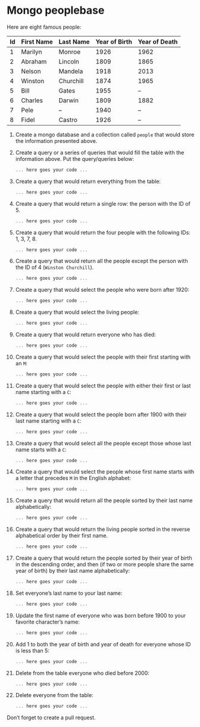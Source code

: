 # Mongo peoplebase

Here are eight famous people: 

| Id | First Name | Last Name | Year of Birth | Year of Death |
|----|------------|-----------|---------------|---------------|
| 1  | Marilyn    | Monroe    | 1926          | 1962          |
| 2  | Abraham    | Lincoln   | 1809          | 1865          |
| 3  | Nelson     | Mandela   | 1918          | 2013          |
| 4  | Winston    | Churchill | 1874          | 1965          |
| 5  | Bill       | Gates     | 1955          | –             |
| 6  | Charles    | Darwin    | 1809          | 1882          |
| 7  | Pele       | –         | 1940          | –             |
| 8  | Fidel      | Castro    | 1926          | –             |

1. Create a mongo database and a collection called `people` that would store the information presented above.

2. Create a query or a series of queries that would fill the table with the information above. Put the query/queries below:

    ```javascript
    ... here goes your code ...
    ```

3. Create a query that would return everything from the table:

    ```javascript
    ... here goes your code ...
    ```
    
4. Create a query that would return a single row: the person with the ID of 5.

    ```javascript
    ... here goes your code ...
    ```

5. Create a query that would return the four people with the following IDs: 1, 3, 7, 8.

    ```javascript
    ... here goes your code ...
    ```

6. Create a query that would return all the people except the person with the ID of 4 (`Winston Churchill`).

    ```javascript
    ... here goes your code ...
    ```

7. Create a query that would select the people who were born after 1920:

    ```javascript
    ... here goes your code ...
    ```
    
8. Create a query that would select the living people:

    ```javascript
    ... here goes your code ...
    ```
    
9. Create a query that would return everyone who has died:

    ```javascript
    ... here goes your code ...
    ```
    
10. Create a query that would select the people with their first starting with an `M`:

    ```javascript
    ... here goes your code ...
    ```

11. Create a query that would select the people with either their first or last name starting with a `C`:

    ```javascript
    ... here goes your code ...
    ```

12. Create a query that would select the people born after 1900 with their last name starting with a `C`:

    ```javascript
    ... here goes your code ...
    ```
    
13. Create a query that would select all the people except those whose last name starts with a `C`:

    ```javascript
    ... here goes your code ...
    ```
    
14. Create a query that would select the people whose first name starts with a letter that precedes `M` in the English alphabet:

    ```javascript
    ... here goes your code ...
    ```
    
15. Create a query that would return all the people sorted by their last name alphabetically:

    ```javascript
    ... here goes your code ...
    ```

16. Create a query that would return the living people sorted in the reverse alphabetical order by their first name.

    ```javascript
    ... here goes your code ...
    ```

17. Create a query that would return the people sorted by their year of birth in the descending order, and then (if two or more people share the same year of birth) by their last name alphabetically:

    ```javascript
    ... here goes your code ...
    ```
    
18. Set everyone’s last name to your last name:

    ```javascript
    ... here goes your code ...
    ```
    
19. Update the first name of everyone who was born before 1900 to your favorite character’s name:

    ```javascript
    ... here goes your code ...
    ```
    
20. Add 1 to both the year of birth and year of death for everyone whose ID is less than 5:

    ```javascript
    ... here goes your code ...
    ```

21. Delete from the table everyone who died before 2000:

    ```javascript
    ... here goes your code ...
    ```

22. Delete everyone from the table:

    ```javascript
    ... here goes your code ...
    ```
    
Don’t forget to create a pull request.
